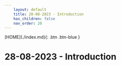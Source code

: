 ```yaml
---
    layout: default
    title: 28-08-2023 - Introduction
    has_children: false
    nav_order: 20
---
```


<span class="fs-1">
[HOME](./index.md){: .btn .btn-blue }
</span>

# 28-08-2023 - Introduction